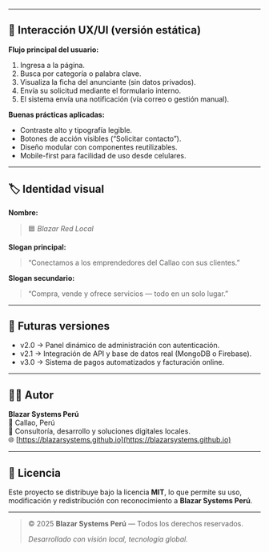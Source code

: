 
---

## 🎨 Interacción UX/UI (versión estática)

**Flujo principal del usuario:**
1. Ingresa a la página.  
2. Busca por categoría o palabra clave.  
3. Visualiza la ficha del anunciante (sin datos privados).  
4. Envía su solicitud mediante el formulario interno.  
5. El sistema envía una notificación (vía correo o gestión manual).  

**Buenas prácticas aplicadas:**
- Contraste alto y tipografía legible.  
- Botones de acción visibles (“Solicitar contacto”).  
- Diseño modular con componentes reutilizables.  
- Mobile-first para facilidad de uso desde celulares.

---

## 🏷️ Identidad visual

**Nombre:**  
> 🟦 *Blazar Red Local*

**Slogan principal:**  
> “Conectamos a los emprendedores del Callao con sus clientes.”

**Slogan secundario:**  
> “Compra, vende y ofrece servicios — todo en un solo lugar.”

---

## 🚀 Futuras versiones

- v2.0 → Panel dinámico de administración con autenticación.  
- v2.1 → Integración de API y base de datos real (MongoDB o Firebase).  
- v3.0 → Sistema de pagos automatizados y facturación online.  

---

## 🧑‍💻 Autor

**Blazar Systems Perú**  
📍 Callao, Perú  
💼 Consultoría, desarrollo y soluciones digitales locales.  
🌐 [https://blazarsystems.github.io](https://blazarsystems.github.io)

---

## 📜 Licencia

Este proyecto se distribuye bajo la licencia **MIT**, lo que permite su uso, modificación y redistribución con reconocimiento a **Blazar Systems Perú**.

---

> © 2025 **Blazar Systems Perú** — Todos los derechos reservados.
>  
> *Desarrollado con visión local, tecnología global.*
